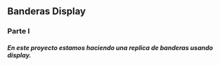 ## Banderas Display
### Parte I
##### En este proyecto estamos haciendo una replica de banderas usando display.
